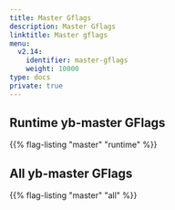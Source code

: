 ```yaml
---
title: Master Gflags
description: Master Gflags
linktitle: Master gflags
menu:
  v2.14:
    identifier: master-gflags
    weight: 10000
type: docs
private: true
---
```


## Runtime yb-master GFlags

{{% flag-listing "master" "runtime" %}}

## All yb-master GFlags

{{% flag-listing "master" "all" %}}
